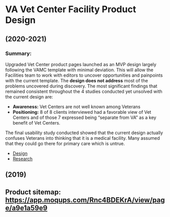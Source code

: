 # VA Vet Center Facility Product Design 

## (2020-2021)

### Summary: 
Upgraded Vet Center product pages launched as an MVP design largely following the VAMC template with minimal deviation. This will allow the Facilities team to work with editors to uncover opportunities and painpoints with the current template. The **design does not address** most of the problems uncovered during discovery. The most significant findings that remained consistent throughout the 4 studies conducted yet unsolved with the current design are: 

- **Awareness:** Vet Centers are not well known among Veterans 
- **Positioning:** 8 of 8 clients interviewed had a favorable view of Vet Centers and of those 7 expressed being “separate from VA” as a key benefit of Vet Centers. 

The final usability study conducted showed that the current design actually confuses Veterans into thinking that it is a medical facility. Many assumed that they could go there for primary care which is untrue. 


- [Design](https://github.com/department-of-veterans-affairs/va.gov-team/tree/master/products/facilities/vet-centers/design/2020-2021)
- [Research](https://github.com/department-of-veterans-affairs/va.gov-team/tree/master/products/facilities/vet-centers/discovery)


## (2019)
**Product sitemap:** https://app.moqups.com/Rnc4BDEKrA/view/page/a9e1a59e9
-

